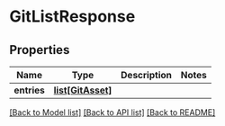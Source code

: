 # GitListResponse

## Properties
Name | Type | Description | Notes
------------ | ------------- | ------------- | -------------
**entries** | [**list[GitAsset]**](GitAsset.md) |  | 

[[Back to Model list]](../README.md#documentation-for-models) [[Back to API list]](../README.md#documentation-for-api-endpoints) [[Back to README]](../README.md)

